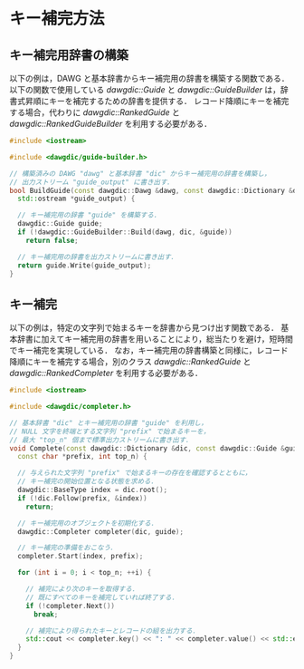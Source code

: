 <!-- #summary キー補完の方法． -->

# キー補完方法

## キー補完用辞書の構築

以下の例は，DAWG と基本辞書からキー補完用の辞書を構築する関数である．
以下の関数で使用している *dawgdic::Guide* と *dawgdic::GuideBuilder* は，辞書式昇順にキーを補完するための辞書を提供する．
レコード降順にキーを補完する場合，代わりに *dawgdic::RankedGuide* と *dawgdic::RankedGuideBuilder* を利用する必要がある．

```cpp
#include <iostream>

#include <dawgdic/guide-builder.h>

// 構築済みの DAWG "dawg" と基本辞書 "dic" からキー補完用の辞書を構築し，
// 出力ストリーム "guide_output" に書き出す．
bool BuildGuide(const dawgdic::Dawg &dawg, const dawgdic::Dictionary &dic,
  std::ostream *guide_output) {

  // キー補完用の辞書 "guide" を構築する．
  dawgdic::Guide guide;
  if (!dawgdic::GuideBuilder::Build(dawg, dic, &guide))
    return false;

  // キー補完用の辞書を出力ストリームに書き出す．
  return guide.Write(guide_output);
}
```

## キー補完

以下の例は，特定の文字列で始まるキーを辞書から見つけ出す関数である．
基本辞書に加えてキー補完用の辞書を用いることにより，総当たりを避け，短時間でキー補完を実現している．
なお，キー補完用の辞書構築と同様に，レコード降順にキーを補完する場合，別のクラス *dawgdic::RankedGuide* と *dawgdic::RankedCompleter* を利用する必要がある．

```cpp
#include <iostream>

#include <dawgdic/completer.h>

// 基本辞書 "dic" とキー補完用の辞書 "guide" を利用し，
// NULL 文字を終端とする文字列 "prefix" で始まるキーを，
// 最大 "top_n" 個まで標準出力ストリームに書き出す．
void Complete(const dawgdic::Dictionary &dic, const dawgdic::Guide &guide,
  const char *prefix, int top_n) {

  // 与えられた文字列 "prefix" で始まるキーの存在を確認するとともに，
  // キー補完の開始位置となる状態を求める．
  dawgdic::BaseType index = dic.root();
  if (!dic.Follow(prefix, &index))
    return;

  // キー補完用のオブジェクトを初期化する．
  dawgdic::Completer completer(dic, guide);

  // キー補完の準備をおこなう．
  completer.Start(index, prefix);

  for (int i = 0; i < top_n; ++i) {

    // 補完により次のキーを取得する．
    // 既にすべてのキーを補完していれば終了する．
    if (!completer.Next())
      break;

    // 補完により得られたキーとレコードの組を出力する．
    std::cout << completer.key() << ": " << completer.value() << std::endl;
  }
}
```
